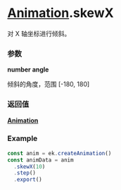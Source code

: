# [Animation](./../Animation).skewX

对 X 轴坐标进行倾斜。

### 参数

**number angle**

倾斜的角度，范围 [-180, 180]

### 返回值

**[Animation](./../Animation)**

### Example

```ts
const anim = ek.createAnimation()
const animData = anim
  .skewX(10)
  .step()
  .export()
```
